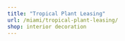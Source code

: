 ```yaml
---
title: "Tropical Plant Leasing"
url: /miami/tropical-plant-leasing/
shop: interior decoration
---
```

